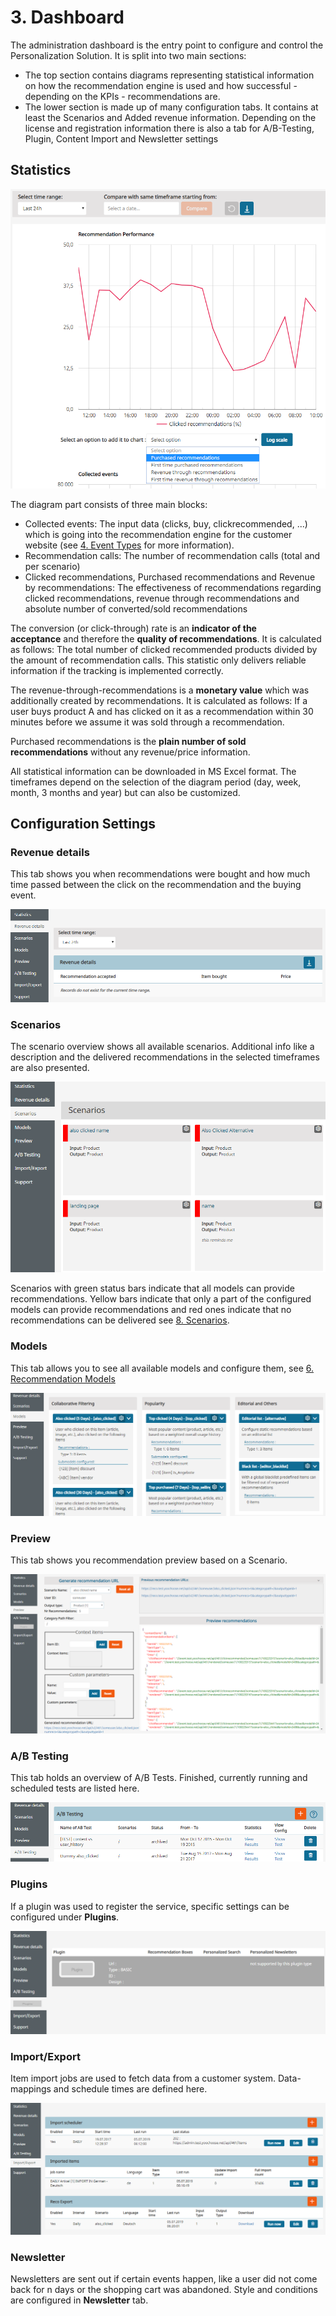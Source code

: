 # 3. Dashboard

The administration dashboard is the entry point to configure and control the Personalization Solution. It is split into two main sections:

- The top section contains diagrams representing statistical information on how the recommendation engine is used and how successful - depending on the KPIs - recommendations are.
- The lower section is made up of many configuration tabs. It contains at least the Scenarios and Added revenue information. Depending on the license and registration information there is also a tab for A/B-Testing, Plugin, Content Import and Newsletter settings

## Statistics

![Dashboard statistics](../img/dashboard_statistics.png)

The diagram part consists of three main blocks:

- Collected events:
    The input data (clicks, buy, clickrecommended, ...) which is going into the recommendation engine for the customer website (see [4. Event Types](event_types.md) for more information).
- Recommendation calls:
    The number of recommendation calls (total and per scenario)
- Clicked recommendations, Purchased recommendations and Revenue by recommendations:
    The effectiveness of recommendations regarding clicked recommendations, revenue through recommendations and absolute number of converted/sold recommendations

The conversion (or click-through) rate is an **indicator of the acceptance** and therefore the **quality of recommendations**. It is calculated as follows: The total number of clicked recommended products divided by the amount of recommendation calls. This statistic only delivers reliable information if the tracking is implemented correctly.

The revenue-through-recommendations is a **monetary value** which was additionally created by recommendations. It is calculated as follows: If a user buys product A and has clicked on it as a recommendation within 30 minutes before we assume it was sold through a recommendation.

Purchased recommendations is the **plain number of sold recommendations** without any revenue/price information.

All statistical information can be downloaded in MS Excel format. The timeframes depend on the selection of the diagram period (day, week, month, 3 months and year) but can also be customized.

## Configuration Settings

### Revenue details

This tab shows you when recommendations were bought and how much time passed between the click on the recommendation and the buying event.

![Dashboard Added Revenue](../img/dashboard_added_revenue.png)

### Scenarios

The scenario overview shows all available scenarios. Additional info like a description and the delivered recommendations in the selected timeframes are also presented.

![Dashboard scenarios](../img/dashboard_scenarios.png)

Scenarios with green status bars indicate that all models can provide recommendations. Yellow bars indicate that only a part of the configured models can provide recommendations and red ones indicate that no recommendations can be delivered see [8. Scenarios](scenarios.md).

### Models

This tab allows you to see all available models and configure them, see [6. Recommendation Models](recommendation_models.md) 

![Dashboard models](../img/dashboard_models.png)

### Preview

This tab shows you recommendation preview based on a Scenario.

![Dashboard Preview](../img/dashboard_preview.png)

### A/B Testing

This tab holds an overview of A/B Tests. Finished, currently running and scheduled tests are listed here.

![Dashboard A/B Tests](../img/dashboard_ab_tests.png)

### Plugins

If a plugin was used to register the service, specific settings can be configured under **Plugins**.

![Dashboard Plugins](../img/dashboard_plugins.png)

### Import/Export

Item import jobs are used to fetch data from a customer system. Data-mappings and schedule times are defined here.

![Dashboard Item Import](../img/dashboard_item_import.png)

### Newsletter

Newsletters are sent out if certain events happen, like a user did not come back for n days or the shopping cart was abandoned. Style and conditions are configured in **Newsletter** tab.
